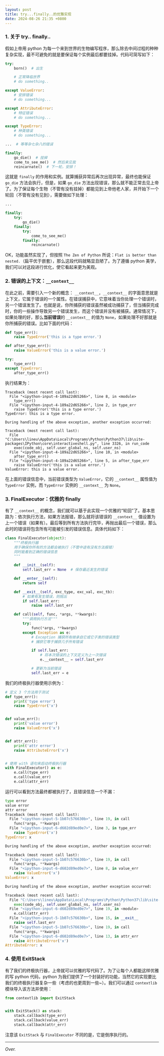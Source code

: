 ```yaml
---
layout: post
title: try...finally..的优雅实现
date: 2024-08-26 21:35 +0800
---
```



### 1. 关于 try.. finally..

假如上帝用 python 为每一个来到世界的生物编写程序，那么除去中间过程的种种复杂实现，最不可避免的就是要保证每个实例最后都要挂掉。代码可简写如下：

```python
try:
    born()  # 出生

    # 正常降临世界
    # do something..

except ValueError:
    # 安排错误
    # do something...

except AttributeError:
    # 特征错误
    # do something...

except TypeError:
    # 种类错误
    # do something...

...  # 等等杂七杂八的错误

finally:
    go_die()  # 挂掉
    come_to_see_me()  # 然后来见我
    reincarnate()  # 下一轮，安排！
```

这就是 `finally` 的作用和实例。就算捕获异常后再次出现异常，最终也能保证 `go_die` 方法会执行，但是，如果 `go_die` 方法出现错误，那么就不能正常去见上帝了。为了保证每个生物（不管有没有挂掉）都能见到上帝他老人家，并开始下一个轮回（不管有没有见到），需要做如下处理：

```python
...

finally:
    try:
        go_die()
    finally:
        try:
            come_to_see_me()
        finally:
            reincarnate()
```

OK，功能虽然实现了，但按照 `The Zen of Python` 所说：`Flat is better than nested.`（扁平优于嵌套），那么这段代码就略显丑陋了。为了遵循 python 美学，我们可以对这段进行优化，使它看起来更为美观。

### 2. 错误的上下文：`__context__`

在此之前，需要引入一个新的概念： `__context__`，`__context__` 的字面意思就是上下文，它属于错误的一个属性。在错误捕获中，它意味着当你处理一个错误时，另一个错误发生了。也就是说，你所捕获的错误虽然被成功捕获了，但当捕获完成时，你的一些操作导致另一个错误发生，而这个错误并没有被捕获。通常情况下，如果处理的好，那么**当前错误**的 `__context__` 的值为 `None`，如果处理不好那就是你所捕获的错误。比如下面的代码：

```python
def type_err():
    raise TypeError('this is a type error.')

def after_type_err():
    raise ValueError('this is a value error.')

try:
    type_err()
except TypeError:
    after_type_err()
```

执行结果为：

```pythonthon
Traceback (most recent call last):
  File "<ipython-input-4-189a22d65266>", line 8, in <module>
    type_err()
  File "<ipython-input-4-189a22d65266>", line 2, in type_err
    raise TypeError('this is a type error.')
TypeError: this is a type error.

During handling of the above exception, another exception occurred:

Traceback (most recent call last):
  File "C:\Users\lineu\AppData\Local\Programs\Python\Python37\lib\site-packages\IPython\core\interactiveshell.py", line 3326, in run_code
    exec(code_obj, self.user_global_ns, self.user_ns)
  File "<ipython-input-4-189a22d65266>", line 10, in <module>
    after_type_err()
  File "<ipython-input-4-189a22d65266>", line 5, in after_type_err
    raise ValueError('this is a value error.')
ValueError: this is a value error.
```

在上面的错误信息中，当前错误类型为 `ValueError`，它的 `__context__` 属性值为 `TypeError` 实例，而 `TypeError` 实例的 `__context__` 为 `None`。

### 3. FinalExecutor：优雅的 finally

有了 `__context__` 的概念，我们就可以基于此实现一个优雅的“轮回”了。基本思路为：依次执行方法，如果方法报错，那么就将该错误的 `__context__` 值设置为上一个错误（如果有）。最后等到所有方法执行完毕，再抛出最后一个错误，那么此时的错误将包含所有可能被引发的错误信息。具体代码如下：

```python
class FinalExecutor(object):
    """终极执行器
    用于确保你所有的方法都会被执行（不管中途有没有方法报错）
    同时能看到正确的错误信息
    """

    def __init__(self):
        self.last_err = None  # 保存最近发生的错误

    def __enter__(self):
        return self

    def __exit__(self, exc_type, exc_val, exc_tb):
        # 如果有发生错误，则抛出
        if self.last_err:
            raise self.last_err

    def call(self, func, *args, **kwargs):
        """调用执行方法"""
        try:
            func(*args, **kwargs)
        except Exception as e:
            # Exception 捕获所有继承自它或它子类的错误类型
            # 捕获它等于捕获几乎所有错误

            if self.last_err:
                # 将本次错误的上下文定义为上一次错误
                e.__context__ = self.last_err

            # 更新为当前错误
            self.last_err = e
```

我们的终极执行器使用示例为：

```python
# 定义 3 个方法用于测试
def type_err():
    print('type error')
    raise TypeError('x')


def value_err():
    print('value error')
    raise ValueError('x')


def attr_err():
    print('attr error')
    raise AttributeError('x')


# 使用 with 语句来启动终极执行器
with FinalExecutor() as e:
    e.call(type_err)
    e.call(value_err)
    e.call(attr_err)
```

运行可以看到方法最终都被执行了，且错误信息一个不漏：

```python
type error
value error
attr error
Traceback (most recent call last):
  File "<ipython-input-5-1b07c576630b>", line 19, in call
    func(*args, **kwargs)
  File "<ipython-input-6-d602d89ed0e7>", line 3, in type_err
    raise TypeError('x')
TypeError: x

During handling of the above exception, another exception occurred:

Traceback (most recent call last):
  File "<ipython-input-5-1b07c576630b>", line 19, in call
    func(*args, **kwargs)
  File "<ipython-input-6-d602d89ed0e7>", line 8, in value_err
    raise ValueError('x')
ValueError: x

During handling of the above exception, another exception occurred:

Traceback (most recent call last):
  File "C:\Users\lineu\AppData\Local\Programs\Python\Python37\lib\site-packages\IPython\core\interactiveshell.py", line 3326, in run_code
    exec(code_obj, self.user_global_ns, self.user_ns)
  File "<ipython-input-6-d602d89ed0e7>", line 19, in <module>
    e.call(attr_err)
  File "<ipython-input-5-1b07c576630b>", line 15, in __exit__
    raise self.last_err
  File "<ipython-input-5-1b07c576630b>", line 19, in call
    func(*args, **kwargs)
  File "<ipython-input-6-d602d89ed0e7>", line 13, in attr_err
    raise AttributeError('x')
AttributeError: x
```

### 4. 使用 ExitStack

有了我们的终极执行器，上帝就可以优雅的写代码了。为了让每个人都能这样优雅的写 python 代码，python 为我们提供了一个封装好的功能，当然它的实现要比我们的终极执行器复杂一些（考虑的也更周到一些~）。我们可以通过 `contextlib` 模块导入该方法并使用：

```python
from contextlib import ExitStack


with ExitStack() as stack:
    stack.callback(type_err)
    stack.callback(value_err)
    stack.callback(attr_err)
```

注意该 `ExitStack` 与 `FinalExecutor` 不同的是，它是倒序执行的。

---

*Over.*